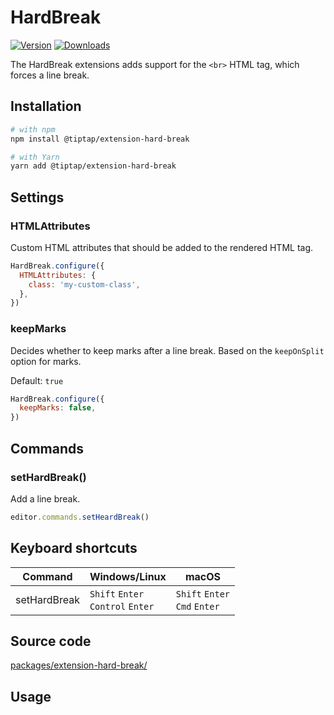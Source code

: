 # HardBreak
[![Version](https://img.shields.io/npm/v/@tiptap/extension-hard-break.svg?label=version)](https://www.npmjs.com/package/@tiptap/extension-hard-break)
[![Downloads](https://img.shields.io/npm/dm/@tiptap/extension-hard-break.svg)](https://npmcharts.com/compare/@tiptap/extension-hard-break?minimal=true)

The HardBreak extensions adds support for the `<br>` HTML tag, which forces a line break.

## Installation
```bash
# with npm
npm install @tiptap/extension-hard-break

# with Yarn
yarn add @tiptap/extension-hard-break
```

## Settings

### HTMLAttributes
Custom HTML attributes that should be added to the rendered HTML tag.

```js
HardBreak.configure({
  HTMLAttributes: {
    class: 'my-custom-class',
  },
})
```

### keepMarks
Decides whether to keep marks after a line break. Based on the `keepOnSplit` option for marks.

Default: `true`

```js
HardBreak.configure({
  keepMarks: false,
})
```

## Commands

### setHardBreak()
Add a line break.

```js
editor.commands.setHeardBreak()
```

## Keyboard shortcuts
| Command      | Windows/Linux                                  | macOS                                      |
| ------------ | ---------------------------------------------- | ------------------------------------------ |
| setHardBreak | `Shift`&nbsp;`Enter`<br>`Control`&nbsp;`Enter` | `Shift`&nbsp;`Enter`<br>`Cmd`&nbsp;`Enter` |

## Source code
[packages/extension-hard-break/](https://github.com/ueberdosis/tiptap/blob/main/packages/extension-hard-break/)

## Usage
<tiptap-demo name="Nodes/HardBreak"></tiptap-demo>
